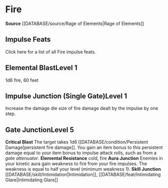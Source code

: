 ﻿---
element: Fire
id: '3'
name: Fire
rarity: Common
rus_type_level: null
source: '[[DATABASE/source/Rage of Elements|Rage of Elements]]'
trait: null
type: Kineticist Element

---
# Fire

**Source** [[DATABASE/source/Rage of Elements|Rage of Elements]]

## Impulse Feats

Click here for a list of all Fire impulse feats.

## Elemental Blast<span class="item-type">Level 1</span>

1d6 fire, 60 feet

## Impulse Junction (Single Gate)<span class="item-type">Level 1</span>

Increase the damage die size of fire damage dealt by the impulse by one step.

## Gate Junction<span class="item-type">Level 5</span>

**Critical Blast** The target takes 1d6 [[DATABASE/condition/Persistent Damage|persistent fire damage]]. You gain an item bonus to this persistent damage equal to your item bonus to impulse attack rolls, such as from a _gate attenuator_.
**Elemental Resistance** cold, fire
**Aura Junction** Enemies in your kinetic aura gain weakness to fire from your fire impulses. The weakness is equal to half your level (minimum weakness 1).
**Skill Junction** [[DATABASE/skill/Intimidation|Intimidation]], [[DATABASE/feat/Intimidating Glare|Intimidating Glare]]